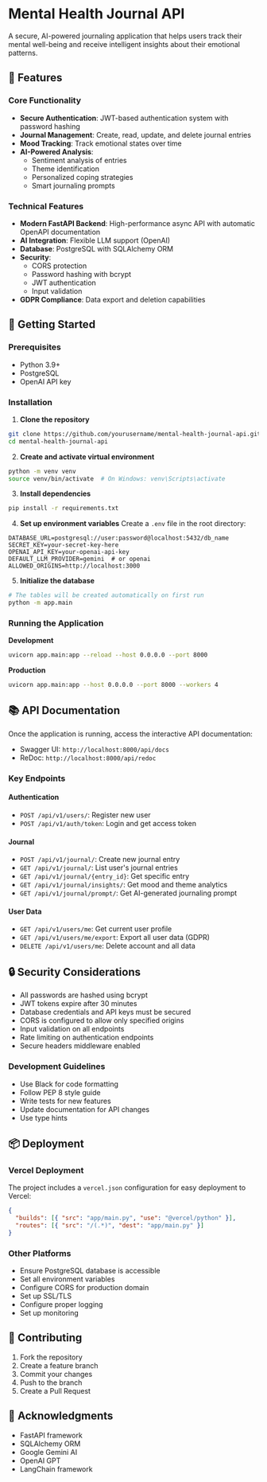 # Mental Health Journal API

A secure, AI-powered journaling application that helps users track their mental well-being and receive intelligent insights about their emotional patterns.

## 🌟 Features

### Core Functionality

- **Secure Authentication**: JWT-based authentication system with password hashing
- **Journal Management**: Create, read, update, and delete journal entries
- **Mood Tracking**: Track emotional states over time
- **AI-Powered Analysis**:
  - Sentiment analysis of entries
  - Theme identification
  - Personalized coping strategies
  - Smart journaling prompts

### Technical Features

- **Modern FastAPI Backend**: High-performance async API with automatic OpenAPI documentation
- **AI Integration**: Flexible LLM support (OpenAI)
- **Database**: PostgreSQL with SQLAlchemy ORM
- **Security**:
  - CORS protection
  - Password hashing with bcrypt
  - JWT authentication
  - Input validation
- **GDPR Compliance**: Data export and deletion capabilities

## 🚀 Getting Started

### Prerequisites

- Python 3.9+
- PostgreSQL
- OpenAI API key

### Installation

1. **Clone the repository**

```bash
git clone https://github.com/yourusername/mental-health-journal-api.git
cd mental-health-journal-api
```

2. **Create and activate virtual environment**

```bash
python -m venv venv
source venv/bin/activate  # On Windows: venv\Scripts\activate
```

3. **Install dependencies**

```bash
pip install -r requirements.txt
```

4. **Set up environment variables**
   Create a `.env` file in the root directory:

```env
DATABASE_URL=postgresql://user:password@localhost:5432/db_name
SECRET_KEY=your-secret-key-here
OPENAI_API_KEY=your-openai-api-key
DEFAULT_LLM_PROVIDER=gemini  # or openai
ALLOWED_ORIGINS=http://localhost:3000
```

5. **Initialize the database**

```bash
# The tables will be created automatically on first run
python -m app.main
```

### Running the Application

**Development**

```bash
uvicorn app.main:app --reload --host 0.0.0.0 --port 8000
```

**Production**

```bash
uvicorn app.main:app --host 0.0.0.0 --port 8000 --workers 4
```

## 📚 API Documentation

Once the application is running, access the interactive API documentation:

- Swagger UI: `http://localhost:8000/api/docs`
- ReDoc: `http://localhost:8000/api/redoc`

### Key Endpoints

#### Authentication

- `POST /api/v1/users/`: Register new user
- `POST /api/v1/auth/token`: Login and get access token

#### Journal

- `POST /api/v1/journal/`: Create new journal entry
- `GET /api/v1/journal/`: List user's journal entries
- `GET /api/v1/journal/{entry_id}`: Get specific entry
- `GET /api/v1/journal/insights/`: Get mood and theme analytics
- `GET /api/v1/journal/prompt/`: Get AI-generated journaling prompt

#### User Data

- `GET /api/v1/users/me`: Get current user profile
- `GET /api/v1/users/me/export`: Export all user data (GDPR)
- `DELETE /api/v1/users/me`: Delete account and all data

## 🔒 Security Considerations

- All passwords are hashed using bcrypt
- JWT tokens expire after 30 minutes
- Database credentials and API keys must be secured
- CORS is configured to allow only specified origins
- Input validation on all endpoints
- Rate limiting on authentication endpoints
- Secure headers middleware enabled

### Development Guidelines

- Use Black for code formatting
- Follow PEP 8 style guide
- Write tests for new features
- Update documentation for API changes
- Use type hints

## 📦 Deployment

### Vercel Deployment

The project includes a `vercel.json` configuration for easy deployment to Vercel:

```json
{
  "builds": [{ "src": "app/main.py", "use": "@vercel/python" }],
  "routes": [{ "src": "/(.*)", "dest": "app/main.py" }]
}
```

### Other Platforms

- Ensure PostgreSQL database is accessible
- Set all environment variables
- Configure CORS for production domain
- Set up SSL/TLS
- Configure proper logging
- Set up monitoring

## 🤝 Contributing

1. Fork the repository
2. Create a feature branch
3. Commit your changes
4. Push to the branch
5. Create a Pull Request

## 🙏 Acknowledgments

- FastAPI framework
- SQLAlchemy ORM
- Google Gemini AI
- OpenAI GPT
- LangChain framework
